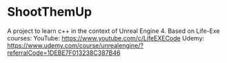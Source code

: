 # ShootThemUp
A project to learn c++ in the context of Unreal Engine 4. 
Based on Life-Exe courses:
YouTube: https://www.youtube.com/c/LifeEXECode
Udemy: https://www.udemy.com/course/unrealengine/?referralCode=1DEBE7F013238C387B46
